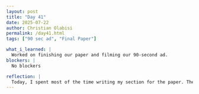 ```yaml
---
layout: post
title: "Day 41"
date: 2025-07-22
author: Christian Olabisi
permalink: /day41.html
tags: ["90 sec ad", "Final Paper"]

what_i_learned: |
  Worked on finishing our paper and filming our 90-second ad. 
blockers: |
  No blockers

reflection: |
  Today, I spent most of the time writing my section for the paper. Then I revised it after getting it looked at by my advisor. We also started and filmed our 90-second ad. The video seems cool wasn't the idea I had for the video. Although it's not finalized yet, I think it could be better. Hopefully, tomorrow when we finalize and edit the video, it will come out better than how it seems when we filmed it.
---
```


